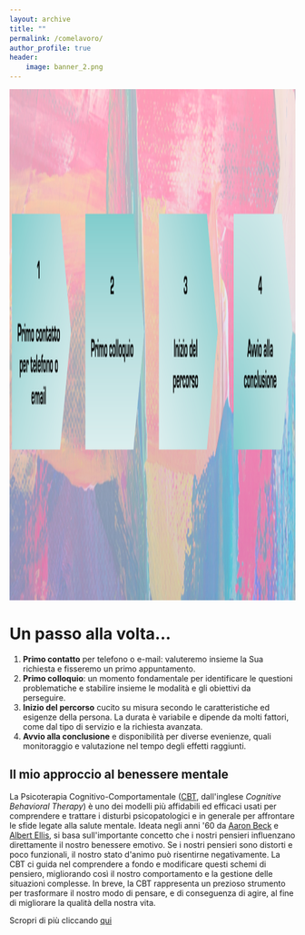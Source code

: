 ```yaml
---
layout: archive
title: ""
permalink: /comelavoro/
author_profile: true
header:
    image: banner_2.png
---
```


<img src="/images/processo.png"  width="1100" height="900">

# Un passo alla volta...

1.    **Primo contatto** per telefono o e-mail: valuteremo insieme la Sua richiesta e fisseremo un primo appuntamento.
1.    **Primo colloquio**: un momento fondamentale per identificare le questioni problematiche e stabilire insieme le modalità e gli obiettivi da perseguire.
1.    **Inizio del percorso** cucito su misura secondo le caratteristiche ed esigenze della persona. La durata è variabile e dipende da molti fattori, come dal tipo di servizio e la richiesta avanzata. 
1.    **Avvio alla conclusione** e disponibilità per diverse evenienze, quali monitoraggio e valutazione nel tempo degli effetti raggiunti.


## Il mio approccio al benessere mentale

La Psicoterapia Cognitivo-Comportamentale ([CBT](https://it.wikipedia.org/wiki/Psicoterapia_cognitivo-comportamentale), dall'inglese _Cognitive Behavioral Therapy_) è uno dei modelli più affidabili ed efficaci usati per comprendere e trattare i disturbi psicopatologici e in generale per affrontare le sfide legate alla salute mentale. Ideata negli anni '60 da [Aaron Beck](https://en.wikipedia.org/wiki/Aaron_Beck) e [Albert Ellis](https://en.wikipedia.org/wiki/Albert_Ellis), si basa sull'importante concetto che i nostri pensieri influenzano direttamente il nostro benessere emotivo. Se i nostri pensieri sono distorti e poco funzionali, il nostro stato d'animo può risentirne negativamente. La CBT ci guida nel comprendere a fondo e modificare questi schemi di pensiero, migliorando così il nostro comportamento e la gestione delle situazioni complesse. In breve, la CBT rappresenta un prezioso strumento per trasformare il nostro modo di pensare, e di conseguenza di agire, al fine di migliorare la qualità della nostra vita. 

Scropri di più cliccando [qui](/dicosamioccupo/)
